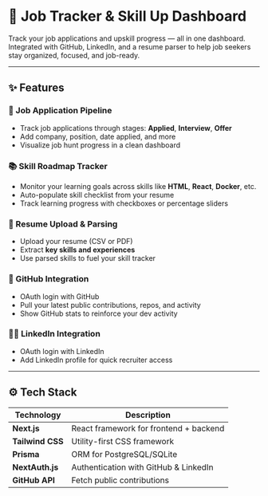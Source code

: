 # 💼 Job Tracker & Skill Up Dashboard

Track your job applications and upskill progress — all in one dashboard. Integrated with GitHub, LinkedIn, and a resume parser to help job seekers stay organized, focused, and job-ready.

---

## ✨ Features

### 🧭 Job Application Pipeline

- Track job applications through stages: **Applied**, **Interview**, **Offer**
- Add company, position, date applied, and more
- Visualize job hunt progress in a clean dashboard

### 📚 Skill Roadmap Tracker

- Monitor your learning goals across skills like **HTML**, **React**, **Docker**, etc.
- Auto-populate skill checklist from your resume
- Track learning progress with checkboxes or percentage sliders

### 📄 Resume Upload & Parsing

- Upload your resume (CSV or PDF)
- Extract **key skills and experiences**
- Use parsed skills to fuel your skill tracker

### 🔗 GitHub Integration

- OAuth login with GitHub
- Pull your latest public contributions, repos, and activity
- Show GitHub stats to reinforce your dev activity

### 🧑‍💼 LinkedIn Integration

- OAuth login with LinkedIn
- Add LinkedIn profile for quick recruiter access

---

## ⚙️ Tech Stack

| Technology       | Description                            |
| ---------------- | -------------------------------------- |
| **Next.js**      | React framework for frontend + backend |
| **Tailwind CSS** | Utility-first CSS framework            |
| **Prisma**       | ORM for PostgreSQL/SQLite              |
| **NextAuth.js**  | Authentication with GitHub & LinkedIn  |
| **GitHub API**   | Fetch public contributions             |
